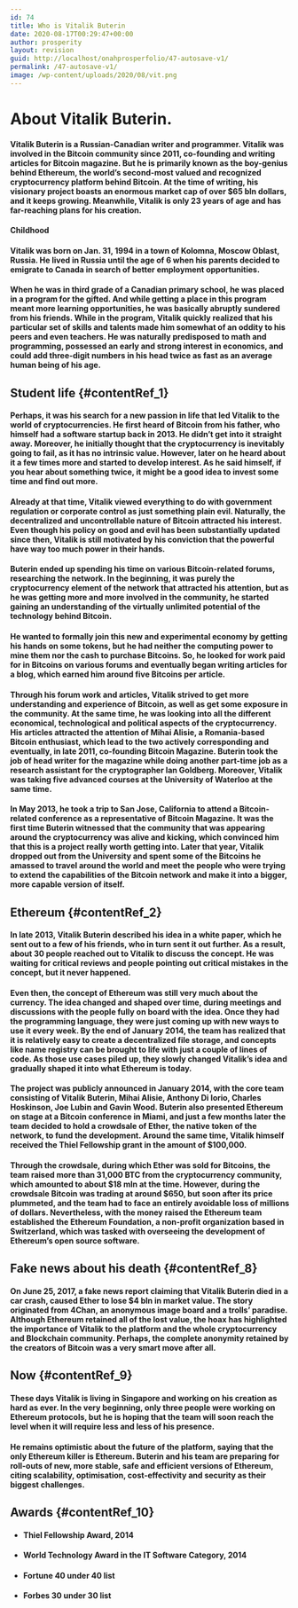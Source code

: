 ```yaml
---
id: 74
title: Who is Vitalik Buterin
date: 2020-08-17T00:29:47+00:00
author: prosperity
layout: revision
guid: http://localhost/onahprosperfolio/47-autosave-v1/
permalink: /47-autosave-v1/
image: /wp-content/uploads/2020/08/vit.png
---
```

# **About Vitalik Buterin.**

#### Vitalik Buterin is a Russian-Canadian writer and programmer. Vitalik was involved in the Bitcoin community since 2011, co-founding and writing articles for Bitcoin magazine. But he is primarily known as the boy-genius behind Ethereum, the world’s second-most valued and recognized cryptocurrency platform behind Bitcoin. At the time of writing, his visionary project boasts an enormous market cap of over $65 bln dollars, and it keeps growing. Meanwhile, Vitalik is only 23 years of age and has far-reaching plans for his creation.

<h4 id="contentRef_0" dir="ltr">
  Childhood
</h4>

#### Vitalik was born on Jan. 31, 1994 in a town of Kolomna, Moscow Oblast, Russia. He lived in Russia until the age of 6 when his parents decided to emigrate to Canada in search of better employment opportunities.

#### When he was in third grade of a Canadian primary school, he was placed in a program for the gifted. And while getting a place in this program meant more learning opportunities, he was basically abruptly sundered from his friends. While in the program, Vitalik quickly realized that his particular set of skills and talents made him somewhat of an oddity to his peers and even teachers. He was naturally predisposed to math and programming, possessed an early and strong interest in economics, and could add three-digit numbers in his head twice as fast as an average human being of his age.

## **Student life** {#contentRef_1}

<!--more-->

<!--more-->

#### Perhaps, it was his search for a new passion in life that led Vitalik to the world of cryptocurrencies. He first heard of Bitcoin from his father, who himself had a software startup back in 2013. He didn’t get into it straight away. Moreover, he initially thought that the cryptocurrency is inevitably going to fail, as it has no intrinsic value. However, later on he heard about it a few times more and started to develop interest. As he said himself, if you hear about something twice, it might be a good idea to invest some time and find out more.

#### Already at that time, Vitalik viewed everything to do with government regulation or corporate control as just something plain evil. Naturally, the decentralized and uncontrollable nature of Bitcoin attracted his interest. Even though his policy on good and evil has been substantially updated since then, Vitalik is still motivated by his conviction that the powerful have way too much power in their hands.

#### Buterin ended up spending his time on various Bitcoin-related forums, researching the network. In the beginning, it was purely the cryptocurrency element of the network that attracted his attention, but as he was getting more and more involved in the community, he started gaining an understanding of the virtually unlimited potential of the technology behind Bitcoin.

#### He wanted to formally join this new and experimental economy by getting his hands on some tokens, but he had neither the computing power to mine them nor the cash to purchase Bitcoins. So, he looked for work paid for in Bitcoins on various forums and eventually began writing articles for a blog, which earned him around five Bitcoins per article.

#### Through his forum work and articles, Vitalik strived to get more understanding and experience of Bitcoin, as well as get some exposure in the community. At the same time, he was looking into all the different economical, technological and political aspects of the cryptocurrency. His articles attracted the attention of Mihai Alisie, a Romania-based Bitcoin enthusiast, which lead to the two actively corresponding and eventually, in late 2011, co-founding Bitcoin Magazine. Buterin took the job of head writer for the magazine while doing another part-time job as a research assistant for the cryptographer Ian Goldberg. Moreover, Vitalik was taking five advanced courses at the University of Waterloo at the same time.

#### In May 2013, he took a trip to San Jose, California to attend a Bitcoin-related conference as a representative of Bitcoin Magazine. It was the first time Buterin witnessed that the community that was appearing around the cryptocurrency was alive and kicking, which convinced him that this is a project really worth getting into. Later that year, Vitalik dropped out from the University and spent some of the Bitcoins he amassed to travel around the world and meet the people who were trying to extend the capabilities of the Bitcoin network and make it into a bigger, more capable version of itself.

## **Ethereum** {#contentRef_2}

#### In late 2013, Vitalik Buterin described his idea in a white paper, which he sent out to a few of his friends, who in turn sent it out further. As a result, about 30 people reached out to Vitalik to discuss the concept. He was waiting for critical reviews and people pointing out critical mistakes in the concept, but it never happened.

<h4 dir="ltr">
  Even then, the concept of Ethereum was still very much about the currency. The idea changed and shaped over time, during meetings and discussions with the people fully on board with the idea. Once they had the programming language, they were just coming up with new ways to use it every week. By the end of January 2014, the team has realized that it is relatively easy to create a decentralized file storage, and concepts like name registry can be brought to life with just a couple of lines of code. As those use cases piled up, they slowly changed Vitalik’s idea and gradually shaped it into what Ethereum is today.
</h4>

#### The project was publicly announced in January 2014, with the core team consisting of Vitalik Buterin, Mihai Alisie, Anthony Di Iorio, Charles Hoskinson, Joe Lubin and Gavin Wood. Buterin also presented Ethereum on stage at a Bitcoin conference in Miami, and just a few months later the team decided to hold a crowdsale of Ether, the native token of the network, to fund the development. Around the same time, Vitalik himself received the Thiel Fellowship grant in the amount of $100,000.

#### Through the crowdsale, during which Ether was sold for Bitcoins, the team raised more than 31,000 BTC from the cryptocurrency community, which amounted to about $18 mln at the time. However, during the crowdsale Bitcoin was trading at around $650, but soon after its price plummeted, and the team had to face an entirely avoidable loss of millions of dollars. Nevertheless, with the money raised the Ethereum team established the Ethereum Foundation, a non-profit organization based in Switzerland, which was tasked with overseeing the development of Ethereum’s open source software.

## **Fake news about his death** {#contentRef_8}

#### On June 25, 2017, a fake news report claiming that Vitalik Buterin died in a car crash, caused Ether to lose $4 bln in market value. The story originated from 4Chan, an anonymous image board and a trolls’ paradise. Although Ethereum retained all of the lost value, the hoax has highlighted the importance of Vitalik to the platform and the whole cryptocurrency and Blockchain community. Perhaps, the complete anonymity retained by the creators of Bitcoin was a very smart move after all.

## **Now** {#contentRef_9}

<h4 dir="ltr">
  These days Vitalik is living in Singapore and working on his creation as hard as ever. In the very beginning, only three people were working on Ethereum protocols, but he is hoping that the team will soon reach the level when it will require less and less of his presence.
</h4>

#### He remains optimistic about the future of the platform, saying that the only Ethereum killer is Ethereum. Buterin and his team are preparing for roll-outs of new, more stable, safe and efficient versions of Ethereum, citing scalability, optimisation, cost-effectivity and security as their biggest challenges.

## **Awards** {#contentRef_10}

<ul dir="ltr">
  <li>
    <h4>
      Thiel Fellowship Award, 2014
    </h4>
  </li>
  
  <li>
    <h4>
      World Technology Award in the IT Software Category, 2014
    </h4>
  </li>
  
  <li>
    <h4>
      Fortune 40 under 40 list
    </h4>
  </li>
  
  <li>
    <h4>
      Forbes 30 under 30 list
    </h4>
  </li>
</ul>